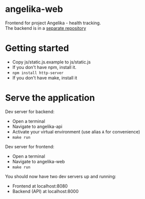 angelika-web
============

Frontend for project Angelika - health tracking.  
The backend is in a [separate repository](https://github.com/sigurdsa/angelika-api)

# Getting started

* Copy js/static.js.example to js/static.js
* If you don't have npm, install it.
* `npm install http-server`
* If you don't have make, install it

# Serve the application

Dev server for backend:
* Open a terminal
* Navigate to angelika-api
* Activate your virtual environment (use alias `A` for convenience)
* `make run`

Dev server for frontend:
* Open a terminal
* Navigate to angelika-web
* `make run`

You should now have two dev servers up and running:
* Frontend at localhost:8080
* Backend (API) at localhost:8000
